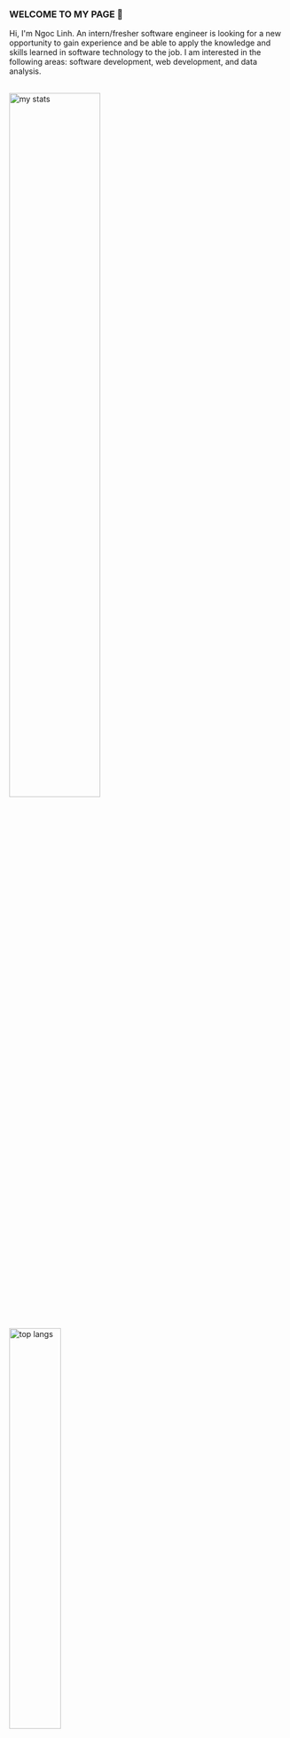 <!-- Intro -->
### WELCOME TO MY PAGE 👋
Hi, I'm Ngoc Linh. An intern/fresher software engineer is looking for a new opportunity to gain experience and be able to apply the knowledge and skills learned in software technology to the job. I am interested in the following areas: software development, web development, and data analysis.

<!-- Dashboard -->
<br>
<div display="flex">
  <img alt="my stats" width="57%" src="https://github-readme-stats.vercel.app/api?username=liniio&theme=default&show_icons=true" />
  <img alt="top langs" width="43%" src="https://github-readme-stats.vercel.app/api/top-langs/?username=liniio&layout=compact" />
</div>

<!-- More information -->
### Additional Information
- [Portfolio](https://nguyenngoclinh.netlify.app/)
- [Certificates of courses](https://github.com/liniio/certifications)

<!-- Contact -->
### Contact Information

Feel free to connect with me for any inquiries or collaborations.

<p>
  <a href="https://www.linkedin.com/in/linhin/"><img src="https://img.shields.io/badge/Linkedin-0A66C2?style=for-the-badge&logo=linkedin" alt="LinkedIn" /></a>&nbsp;
  <a href="mailto:ngoclinh.workcontact@gmail.com"><img src="https://img.shields.io/badge/Gmail-EA4335?style=for-the-badge&logo=gmail&logoColor=white" alt="Gmail"/></a>&nbsp;
  <a href="https://www.facebook.com/liz.profile"><img src="https://img.shields.io/badge/Facebook-0866FF?style=for-the-badge&logo=facebook" alt="Facebook"/></a>&nbsp;
</p>

---

© Nguyen Ngoc Linh, 2024
